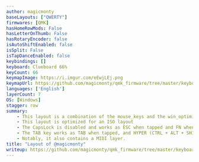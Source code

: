 ```yaml
---
author: magicmonty
baseLayouts: ["QWERTY"]
firmwares: [QMK]
hasHomeRowMods: False
hasLetterOnThumb: False
hasRotaryEncoder: false
isAutoShiftEnabled: false
isSplit: False
isTapDanceEnabled: false
keybindings: []
keyboard: Clueboard 66%
keyCount: 66
keymapImage: https://i.imgur.com/eEwjLEj.png
keymapUrl: https://github.com/magicmonty/qmk_firmware/tree/master/keyboards/clueboard/66/keymaps/magicmonty
languages: ['English']
layerCount: 7
OS: [Windows]
stagger: row
summary: 
    - This layout is a combination of the mouse_keys and the win_optimized layouts
    - This layout is optimized for an ISO layout
    - The CapsLock is disabled and works as ESC when tapped and FN when held
    - The TAB key works as TAB when tapped, and HYPER (CTRL + ALT + SHIFT + CMD) when held
    - Notably, it also contains a MIDI layer.
title: "Layout of @magicmonty"
writeup: https://github.com/magicmonty/qmk_firmware/tree/master/keyboards/clueboard/66/keymaps/magicmonty/readme.md
---
```

